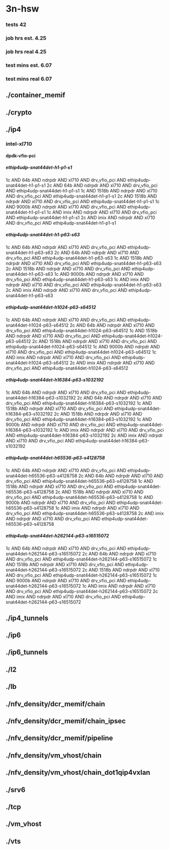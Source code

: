 # 3n-hsw
### tests 42
### job hrs est. 4.25
### job hrs real 4.25
### test mins est. 6.07
### test mins real 6.07
## ./container_memif
## ./crypto
## ./ip4
### intel-xl710
#### dpdk-vfio-pci
##### ethip4udp-snat44det-h1-p1-s1
1c AND 64b AND ndrpdr AND xl710 AND drv_vfio_pci AND ethip4udp-snat44det-h1-p1-s1
2c AND 64b AND ndrpdr AND xl710 AND drv_vfio_pci AND ethip4udp-snat44det-h1-p1-s1
1c AND 1518b AND ndrpdr AND xl710 AND drv_vfio_pci AND ethip4udp-snat44det-h1-p1-s1
2c AND 1518b AND ndrpdr AND xl710 AND drv_vfio_pci AND ethip4udp-snat44det-h1-p1-s1
1c AND 9000b AND ndrpdr AND xl710 AND drv_vfio_pci AND ethip4udp-snat44det-h1-p1-s1
1c AND imix AND ndrpdr AND xl710 AND drv_vfio_pci AND ethip4udp-snat44det-h1-p1-s1
2c AND imix AND ndrpdr AND xl710 AND drv_vfio_pci AND ethip4udp-snat44det-h1-p1-s1
##### ethip4udp-snat44det-h1-p63-s63
1c AND 64b AND ndrpdr AND xl710 AND drv_vfio_pci AND ethip4udp-snat44det-h1-p63-s63
2c AND 64b AND ndrpdr AND xl710 AND drv_vfio_pci AND ethip4udp-snat44det-h1-p63-s63
1c AND 1518b AND ndrpdr AND xl710 AND drv_vfio_pci AND ethip4udp-snat44det-h1-p63-s63
2c AND 1518b AND ndrpdr AND xl710 AND drv_vfio_pci AND ethip4udp-snat44det-h1-p63-s63
1c AND 9000b AND ndrpdr AND xl710 AND drv_vfio_pci AND ethip4udp-snat44det-h1-p63-s63
1c AND imix AND ndrpdr AND xl710 AND drv_vfio_pci AND ethip4udp-snat44det-h1-p63-s63
2c AND imix AND ndrpdr AND xl710 AND drv_vfio_pci AND ethip4udp-snat44det-h1-p63-s63
##### ethip4udp-snat44det-h1024-p63-s64512
1c AND 64b AND ndrpdr AND xl710 AND drv_vfio_pci AND ethip4udp-snat44det-h1024-p63-s64512
2c AND 64b AND ndrpdr AND xl710 AND drv_vfio_pci AND ethip4udp-snat44det-h1024-p63-s64512
1c AND 1518b AND ndrpdr AND xl710 AND drv_vfio_pci AND ethip4udp-snat44det-h1024-p63-s64512
2c AND 1518b AND ndrpdr AND xl710 AND drv_vfio_pci AND ethip4udp-snat44det-h1024-p63-s64512
1c AND 9000b AND ndrpdr AND xl710 AND drv_vfio_pci AND ethip4udp-snat44det-h1024-p63-s64512
1c AND imix AND ndrpdr AND xl710 AND drv_vfio_pci AND ethip4udp-snat44det-h1024-p63-s64512
2c AND imix AND ndrpdr AND xl710 AND drv_vfio_pci AND ethip4udp-snat44det-h1024-p63-s64512
##### ethip4udp-snat44det-h16384-p63-s1032192
1c AND 64b AND ndrpdr AND xl710 AND drv_vfio_pci AND ethip4udp-snat44det-h16384-p63-s1032192
2c AND 64b AND ndrpdr AND xl710 AND drv_vfio_pci AND ethip4udp-snat44det-h16384-p63-s1032192
1c AND 1518b AND ndrpdr AND xl710 AND drv_vfio_pci AND ethip4udp-snat44det-h16384-p63-s1032192
2c AND 1518b AND ndrpdr AND xl710 AND drv_vfio_pci AND ethip4udp-snat44det-h16384-p63-s1032192
1c AND 9000b AND ndrpdr AND xl710 AND drv_vfio_pci AND ethip4udp-snat44det-h16384-p63-s1032192
1c AND imix AND ndrpdr AND xl710 AND drv_vfio_pci AND ethip4udp-snat44det-h16384-p63-s1032192
2c AND imix AND ndrpdr AND xl710 AND drv_vfio_pci AND ethip4udp-snat44det-h16384-p63-s1032192
##### ethip4udp-snat44det-h65536-p63-s4128758
1c AND 64b AND ndrpdr AND xl710 AND drv_vfio_pci AND ethip4udp-snat44det-h65536-p63-s4128758
2c AND 64b AND ndrpdr AND xl710 AND drv_vfio_pci AND ethip4udp-snat44det-h65536-p63-s4128758
1c AND 1518b AND ndrpdr AND xl710 AND drv_vfio_pci AND ethip4udp-snat44det-h65536-p63-s4128758
2c AND 1518b AND ndrpdr AND xl710 AND drv_vfio_pci AND ethip4udp-snat44det-h65536-p63-s4128758
1c AND 9000b AND ndrpdr AND xl710 AND drv_vfio_pci AND ethip4udp-snat44det-h65536-p63-s4128758
1c AND imix AND ndrpdr AND xl710 AND drv_vfio_pci AND ethip4udp-snat44det-h65536-p63-s4128758
2c AND imix AND ndrpdr AND xl710 AND drv_vfio_pci AND ethip4udp-snat44det-h65536-p63-s4128758
##### ethip4udp-snat44det-h262144-p63-s16515072
1c AND 64b AND ndrpdr AND xl710 AND drv_vfio_pci AND ethip4udp-snat44det-h262144-p63-s16515072
2c AND 64b AND ndrpdr AND xl710 AND drv_vfio_pci AND ethip4udp-snat44det-h262144-p63-s16515072
1c AND 1518b AND ndrpdr AND xl710 AND drv_vfio_pci AND ethip4udp-snat44det-h262144-p63-s16515072
2c AND 1518b AND ndrpdr AND xl710 AND drv_vfio_pci AND ethip4udp-snat44det-h262144-p63-s16515072
1c AND 9000b AND ndrpdr AND xl710 AND drv_vfio_pci AND ethip4udp-snat44det-h262144-p63-s16515072
1c AND imix AND ndrpdr AND xl710 AND drv_vfio_pci AND ethip4udp-snat44det-h262144-p63-s16515072
2c AND imix AND ndrpdr AND xl710 AND drv_vfio_pci AND ethip4udp-snat44det-h262144-p63-s16515072
## ./ip4_tunnels
## ./ip6
## ./ip6_tunnels
## ./l2
## ./lb
## ./nfv_density/dcr_memif/chain
## ./nfv_density/dcr_memif/chain_ipsec
## ./nfv_density/dcr_memif/pipeline
## ./nfv_density/vm_vhost/chain
## ./nfv_density/vm_vhost/chain_dot1qip4vxlan
## ./srv6
## ./tcp
## ./vm_vhost
## ./vts
